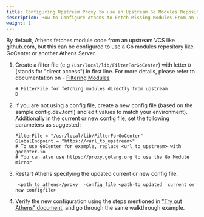 ```yaml
---
title: Configuring Upstream Proxy to use an Upstream Go Modules Repository
description: How to Configure Athens to Fetch Missing Modules From an Upstream Module Repository Like GoCenter, or Another Athens Server
weight: 1
---
```


By default, Athens fetches module code from an upstream VCS like github.com, but this can be configured to use a Go modules repository like GoCenter or another Athens Server.

1. Create a filter file (e.g ```/usr/local/lib/FilterForGoCenter```) with letter `D` (stands for "direct access") in first line. For more details, please refer to documentation on  - [Filtering Modules](/configuration/filter)

    ```
    # FilterFile for fetching modules directly from upstream
    D
    ```
1. If you are not using a config file, create a new config file (based on the sample config.dev.toml) and edit values to match your environment).
Additionally in the current or new config file, set the following parameters as suggested:

    ```
    FilterFile = "/usr/local/lib/FilterForGoCenter"
    GlobalEndpoint = "https://<url_to_upstream>"
    # To use GoCenter for example, replace <url_to_upstream> with gocenter.io
    # You can also use https://proxy.golang.org to use the Go Module mirror
    ```
1. Restart Athens specifying the updated current or new config file.

    ```
     <path_to_athens>/proxy  -config_file <path-to updated  current or new configfile>
    ```
1. Verify the new configuration using the steps mentioned in ["Try out Athens" document](/try-out), and go through the same walkthrough example.
